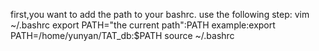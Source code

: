 first,you want to add the path to your bashrc.
use the following step:
 vim ~/.bashrc 
 export PATH="the current path":PATH
 example:export PATH=/home/yunyan/TAT_db:$PATH
 source ~/.bashrc


